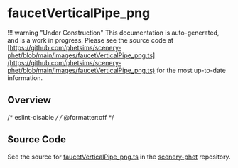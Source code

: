 # faucetVerticalPipe_png

!!! warning "Under Construction"
    This documentation is auto-generated, and is a work in progress. Please see the source code at
    [https://github.com/phetsims/scenery-phet/blob/main/images/faucetVerticalPipe_png.ts](https://github.com/phetsims/scenery-phet/blob/main/images/faucetVerticalPipe_png.ts) for the most up-to-date information.

## Overview

/* eslint-disable */
/* @formatter:off */



## Source Code

See the source for [faucetVerticalPipe_png.ts](https://github.com/phetsims/scenery-phet/blob/main/images/faucetVerticalPipe_png.ts) in the [scenery-phet](https://github.com/phetsims/scenery-phet) repository.
